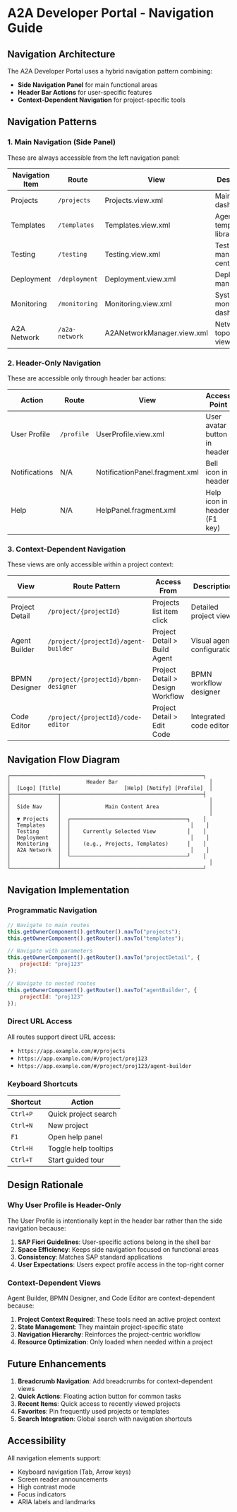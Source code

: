# A2A Developer Portal - Navigation Guide

## Navigation Architecture

The A2A Developer Portal uses a hybrid navigation pattern combining:
- **Side Navigation Panel** for main functional areas
- **Header Bar Actions** for user-specific features
- **Context-Dependent Navigation** for project-specific tools

## Navigation Patterns

### 1. Main Navigation (Side Panel)
These are always accessible from the left navigation panel:

| Navigation Item | Route | View | Description |
|----------------|-------|------|-------------|
| Projects | `/projects` | Projects.view.xml | Main project dashboard |
| Templates | `/templates` | Templates.view.xml | Agent template library |
| Testing | `/testing` | Testing.view.xml | Test management center |
| Deployment | `/deployment` | Deployment.view.xml | Deployment management |
| Monitoring | `/monitoring` | Monitoring.view.xml | System monitoring dashboard |
| A2A Network | `/a2a-network` | A2ANetworkManager.view.xml | Network topology viewer |

### 2. Header-Only Navigation
These are accessible only through header bar actions:

| Action | Route | View | Access Point |
|--------|-------|------|--------------|
| User Profile | `/profile` | UserProfile.view.xml | User avatar button in header |
| Notifications | N/A | NotificationPanel.fragment.xml | Bell icon in header |
| Help | N/A | HelpPanel.fragment.xml | Help icon in header (F1 key) |

### 3. Context-Dependent Navigation
These views are only accessible within a project context:

| View | Route Pattern | Access From | Description |
|------|---------------|-------------|-------------|
| Project Detail | `/project/{projectId}` | Projects list item click | Detailed project view |
| Agent Builder | `/project/{projectId}/agent-builder` | Project Detail > Build Agent | Visual agent configuration |
| BPMN Designer | `/project/{projectId}/bpmn-designer` | Project Detail > Design Workflow | BPMN workflow designer |
| Code Editor | `/project/{projectId}/code-editor` | Project Detail > Edit Code | Integrated code editor |

## Navigation Flow Diagram

```
┌─────────────────────────────────────────────────────────────┐
│                        Header Bar                             │
│  [Logo] [Title]                    [Help] [Notify] [Profile]  │
├───────────────┬─────────────────────────────────────────────┤
│               │                                               │
│  Side Nav     │              Main Content Area                │
│               │                                               │
│  ▼ Projects   │  ┌─────────────────────────────────────┐    │
│  Templates    │  │                                      │    │
│  Testing      │  │    Currently Selected View          │    │
│  Deployment   │  │                                      │    │
│  Monitoring   │  │    (e.g., Projects, Templates)      │    │
│  A2A Network  │  │                                      │    │
│               │  └─────────────────────────────────────┘    │
│               │                                               │
└───────────────┴─────────────────────────────────────────────┘
```

## Navigation Implementation

### Programmatic Navigation

```javascript
// Navigate to main routes
this.getOwnerComponent().getRouter().navTo("projects");
this.getOwnerComponent().getRouter().navTo("templates");

// Navigate with parameters
this.getOwnerComponent().getRouter().navTo("projectDetail", {
    projectId: "proj123"
});

// Navigate to nested routes
this.getOwnerComponent().getRouter().navTo("agentBuilder", {
    projectId: "proj123"
});
```

### Direct URL Access

All routes support direct URL access:
- `https://app.example.com/#/projects`
- `https://app.example.com/#/project/proj123`
- `https://app.example.com/#/project/proj123/agent-builder`

### Keyboard Shortcuts

| Shortcut | Action |
|----------|--------|
| `Ctrl+P` | Quick project search |
| `Ctrl+N` | New project |
| `F1` | Open help panel |
| `Ctrl+H` | Toggle help tooltips |
| `Ctrl+T` | Start guided tour |

## Design Rationale

### Why User Profile is Header-Only

The User Profile is intentionally kept in the header bar rather than the side navigation because:

1. **SAP Fiori Guidelines**: User-specific actions belong in the shell bar
2. **Space Efficiency**: Keeps side navigation focused on functional areas
3. **Consistency**: Matches SAP standard applications
4. **User Expectations**: Users expect profile access in the top-right corner

### Context-Dependent Views

Agent Builder, BPMN Designer, and Code Editor are context-dependent because:

1. **Project Context Required**: These tools need an active project context
2. **State Management**: They maintain project-specific state
3. **Navigation Hierarchy**: Reinforces the project-centric workflow
4. **Resource Optimization**: Only loaded when needed within a project

## Future Enhancements

1. **Breadcrumb Navigation**: Add breadcrumbs for context-dependent views
2. **Quick Actions**: Floating action button for common tasks
3. **Recent Items**: Quick access to recently viewed projects
4. **Favorites**: Pin frequently used projects or templates
5. **Search Integration**: Global search with navigation shortcuts

## Accessibility

All navigation elements support:
- Keyboard navigation (Tab, Arrow keys)
- Screen reader announcements
- High contrast mode
- Focus indicators
- ARIA labels and landmarks